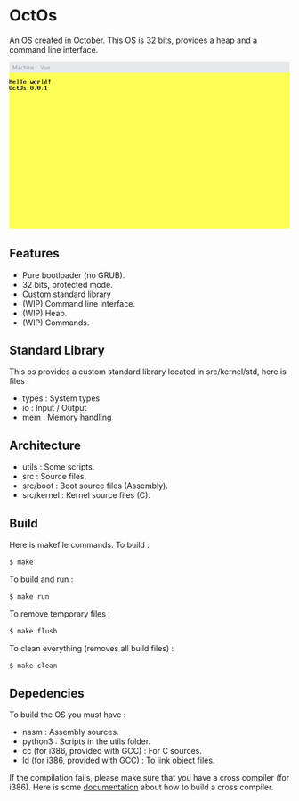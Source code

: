 # OctOs
An OS created in October. This OS is 32 bits, provides a heap and a command line interface.

![OctOs Thumbnail](screenshots/thumbnail.png "OctOs")

## Features
- Pure bootloader (no GRUB).
- 32 bits, protected mode.
- Custom standard library
- (WIP) Command line interface.
- (WIP) Heap.
- (WIP) Commands.

## Standard Library
This os provides a custom standard library located in src/kernel/std, here is files :
- types : System types
- io : Input / Output
- mem : Memory handling

## Architecture
- utils : Some scripts.
- src : Source files.
- src/boot : Boot source files (Assembly).
- src/kernel : Kernel source files (C).

## Build
Here is makefile commands. To build :
```bash
$ make
```
To build and run :
```bash
$ make run
```
To remove temporary files :
```bash
$ make flush
```
To clean everything (removes all build files) :
```bash
$ make clean
```

## Depedencies
To build the OS you must have :
- nasm : Assembly sources.
- python3 : Scripts in the utils folder.
- cc (for i386, provided with GCC) : For C sources.
- ld (for i386, provided with GCC) : To link object files.

If the compilation fails, please make sure that you have a cross compiler (for i386).
Here is some [documentation](https://wiki.osdev.org/GCC_Cross-Compiler "Build a cross compiler") about how to build a cross compiler. 
